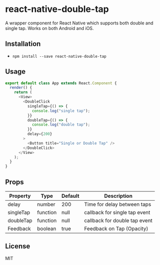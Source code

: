 # react-native-double-tap

A wrapper component for React Native which supports both double and single tap. Works on both Android and iOS.

## Installation

- `npm install --save react-native-double-tap`

## Usage

```js
export default class App extends React.Component {
  render() {
    return (
      <View>
        <DoubleClick
          singleTap={() => {
            console.log("single tap");
          }}
          doubleTap={() => {
            console.log("double tap");
          }}
          delay={200}
        >
          <Button title="Single or Double Tap" />
        </DoubleClick>
      </View>
    );
  }
}
```

## Props

| Property  | Type     | Default | Description                   |
| --------- | -------- | ------- | ----------------------------- |
| delay     | number   | 200     | Time for delay between taps   |
| singleTap | function | null    | callback for single tap event |
| doubleTap | function | null    | callback for double tap event |
| Feedback  | boolean  | true    | Feedback on Tap (Opacity)     |             |

## License

MIT
